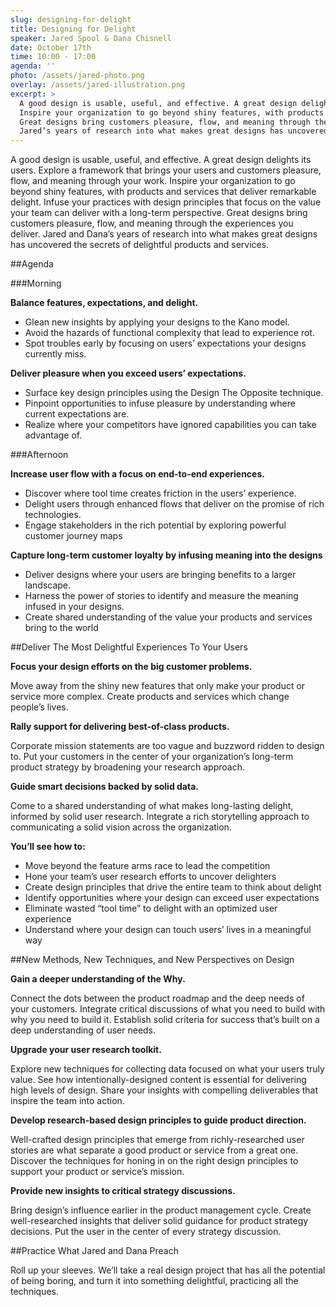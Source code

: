 ```yaml
---
slug: designing-for-delight
title: Designing for Delight
speaker: Jared Spool & Dana Chisnell
date: October 17th
time: 10:00 - 17:00
agenda: ''
photo: /assets/jared-photo.png
overlay: /assets/jared-illustration.png
excerpt: >
  A good design is usable, useful, and effective. A great design delights its users. Explore a framework that brings your users and customers pleasure, flow, and meaning through your work.
  Inspire your organization to go beyond shiny features, with products and services that deliver remarkable delight. Infuse your practices with design principles that focus on the value your team can deliver with a long-term perspective.
  Great designs bring customers pleasure, flow, and meaning through the experiences you deliver.
  Jared’s years of research into what makes great designs has uncovered the secrets of delightful products and services.
---
```


A good design is usable, useful, and effective. A great design delights its users. Explore a framework that brings your users and customers pleasure, flow, and meaning through your work.
Inspire your organization to go beyond shiny features, with products and services that deliver remarkable delight. Infuse your practices with design principles that focus on the value your team can deliver with a long-term perspective.
Great designs bring customers pleasure, flow, and meaning through the experiences you deliver.
Jared and Dana’s years of research into what makes great designs has
uncovered the secrets of delightful products and services.

##Agenda

###Morning

**Balance features, expectations, and delight.**

* Glean new insights by applying your designs to the Kano model.
* Avoid the hazards of functional complexity that lead to experience rot.
* Spot troubles early by focusing on users’ expectations your designs currently miss.

**Deliver pleasure when you exceed users’ expectations.**

* Surface key design principles using the Design The Opposite technique.
* Pinpoint opportunities to infuse pleasure by understanding where current expectations are.
* Realize where your competitors have ignored capabilities you can take advantage of.

###Afternoon

**Increase user flow with a focus on end-to-end experiences.**

* Discover where tool time creates friction in the users’ experience.
* Delight users through enhanced flows that deliver on the promise of rich technologies.
* Engage stakeholders in the rich potential by exploring powerful customer journey maps

**Capture long-term customer loyalty by infusing meaning into the designs**

* Deliver designs where your users are bringing benefits to a larger landscape.
* Harness the power of stories to identify and measure the meaning infused in your designs.
* Create shared understanding of the value your products and services bring to the world

##Deliver The Most Delightful Experiences To Your Users

**Focus your design efforts on the big customer problems.**

Move away from the shiny new features that only make your product or service more complex. Create products and services which change people’s lives.

**Rally support for delivering best-of-class products.**

Corporate mission statements are too vague and buzzword ridden to design to. Put your customers in the center of your organization’s long-term product strategy by broadening your research approach.

**Guide smart decisions backed by solid data.**

Come to a shared understanding of what makes long-lasting delight, informed by solid user research. Integrate a rich storytelling approach to communicating a solid vision across the organization.

**You’ll see how to:**

* Move beyond the feature arms race to lead the competition
* Hone your team’s user research efforts to uncover delighters
* Create design principles that drive the entire team to think about delight
* Identify opportunities where your design can exceed user expectations
* Eliminate wasted “tool time” to delight with an optimized user experience
* Understand where your design can touch users’ lives in a meaningful way

##New Methods, New Techniques, and New Perspectives on Design

**Gain a deeper understanding of the Why.**

Connect the dots between the product roadmap and the deep needs of your customers. Integrate critical discussions of what you need to build with why you need to build it. Establish solid criteria for success that’s built on a deep understanding of user needs.

**Upgrade your user research toolkit.**

Explore new techniques for collecting data focused on what your users truly value. See how intentionally-designed content is essential for delivering high levels of design. Share your insights with compelling deliverables that inspire the team into action.

**Develop research-based design principles to guide product direction.**

Well-crafted design principles that emerge from richly-researched user stories are what separate a good product or service from a great one. Discover the techniques for honing in on the right design principles to support your product or service’s mission.

**Provide new insights to critical strategy discussions.**

Bring design’s influence earlier in the product management cycle. Create well-researched insights that deliver solid guidance for product strategy decisions. Put the user in the center of every strategy discussion.

##Practice What Jared and Dana Preach

Roll up your sleeves. We’ll take a real design project that has all the potential of being boring, and turn it into something delightful, practicing all the techniques.
